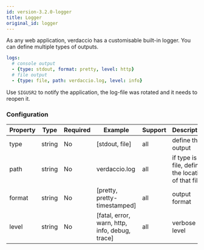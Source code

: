 ```yaml
---
id: version-3.2.0-logger
title: Logger
original_id: logger
---
```


As any web application, verdaccio has a customisable built-in logger. You can define multiple types of outputs.

```yaml
logs:
  # console output
  - {type: stdout, format: pretty, level: http}
  # file output
  - {type: file, path: verdaccio.log, level: info}
```

Use `SIGUSR2` to notify the application, the log-file was rotated and it needs to reopen it.

### Configuration

Property | Type | Required | Example | Support | Description
--- | --- | --- | --- | --- | ---
type |  string | No | [stdout, file] | all | define the output
path | string | No | verdaccio.log | all | if type is file, define the location of that file
format | string | No | [pretty, pretty-timestamped] | all | output format
level | string | No | [fatal, error, warn, http, info, debug, trace] | all | verbose level
